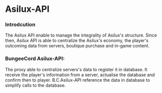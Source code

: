 # Asilux-API

### Introdcution

The Asilux API enable to manage the integrality of Asilux's structure. Since then, Asilux API is able to centralize the Asilux's economy, the player's outcoming data from servers, boutique purchase and in-game content.

### BungeeCord Asilux-API:

The proxy able to centralize servers's data to register it in database. It receive the player's information from a server, actualise the database and confirm then to player. B.C.Asilux-API reference the data in database to simplify calls to the database.